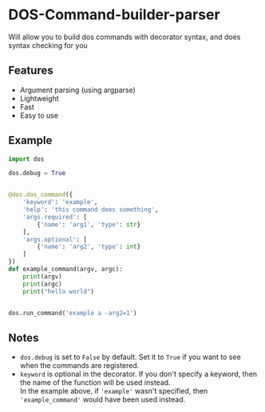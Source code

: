 # DOS-Command-builder-parser
Will allow you to build dos commands with decorator syntax, and does syntax checking for you

## Features
- Argument parsing (using argparse)
- Lightweight
- Fast
- Easy to use

## Example
```python
import dos

dos.debug = True


@dos.dos_command({
    'keyword': 'example',
    'help': 'this command does something',
    'args.required': [
        {'name': 'arg1', 'type': str}
    ],
    'args.optional': [
        {'name': 'arg2', 'type': int}
    ]
})
def example_command(argv, argc):
    print(argv)
    print(argc)
    print("hello world")


dos.run_command('example a -arg2=1')
```

## Notes
- `dos.debug` is set to `False` by default. Set it to `True` if you want to see when the commands are registered.
- `keyword` is optional in the decorator. If you don't specify a keyword, then the name of the function will be used instead.  
In the example above, if `'example'` wasn't specified, then `'example_command'` would have been used instead.
